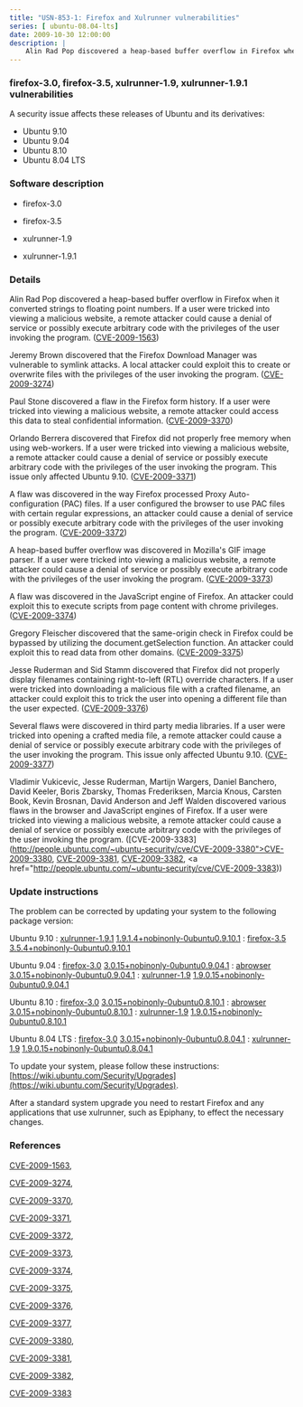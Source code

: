 ```yaml
---
title: "USN-853-1: Firefox and Xulrunner vulnerabilities"
series: [ ubuntu-08.04-lts]
date: 2009-10-30 12:00:00
description: |
    Alin Rad Pop discovered a heap-based buffer overflow in Firefox when it converted strings to floating point numbers. If a user were tricked into viewing a malicious website, a remote attacker could cause a denial of service or possibly execute arbitrary code with the privileges of the user invoking the program. ([CVE-2009-1563](http://people.ubuntu.com/~ubuntu-security/cve/CVE-2009-1563))
--- 
```

 
### firefox-3.0, firefox-3.5, xulrunner-1.9, xulrunner-1.9.1 vulnerabilities

A security issue affects these releases of Ubuntu and its derivatives:

* Ubuntu 9.10
* Ubuntu 9.04
* Ubuntu 8.10
* Ubuntu 8.04 LTS

### Software description

* firefox-3.0 

* firefox-3.5 

* xulrunner-1.9 

* xulrunner-1.9.1 

### Details

Alin Rad Pop discovered a heap-based buffer overflow in Firefox when it converted strings to floating point numbers. If a user were tricked into viewing a malicious website, a remote attacker could cause a denial of service or possibly execute arbitrary code with the privileges of the user invoking the program. ([CVE-2009-1563](http://people.ubuntu.com/~ubuntu-security/cve/CVE-2009-1563))

Jeremy Brown discovered that the Firefox Download Manager was vulnerable to symlink attacks. A local attacker could exploit this to create or overwrite files with the privileges of the user invoking the program. ([CVE-2009-3274](http://people.ubuntu.com/~ubuntu-security/cve/CVE-2009-3274))

Paul Stone discovered a flaw in the Firefox form history. If a user were tricked into viewing a malicious website, a remote attacker could access this data to steal confidential information. ([CVE-2009-3370](http://people.ubuntu.com/~ubuntu-security/cve/CVE-2009-3370))

Orlando Berrera discovered that Firefox did not properly free memory when using web-workers. If a user were tricked into viewing a malicious website, a remote attacker could cause a denial of service or possibly execute arbitrary code with the privileges of the user invoking the program. This issue only affected Ubuntu 9.10. ([CVE-2009-3371](http://people.ubuntu.com/~ubuntu-security/cve/CVE-2009-3371))

A flaw was discovered in the way Firefox processed Proxy Auto-configuration (PAC) files. If a user configured the browser to use PAC files with certain regular expressions, an attacker could cause a denial of service or possibly execute arbitrary code with the privileges of the user invoking the program. ([CVE-2009-3372](http://people.ubuntu.com/~ubuntu-security/cve/CVE-2009-3372))

A heap-based buffer overflow was discovered in Mozilla&#39;s GIF image parser. If a user were tricked into viewing a malicious website, a remote attacker could cause a denial of service or possibly execute arbitrary code with the privileges of the user invoking the program. ([CVE-2009-3373](http://people.ubuntu.com/~ubuntu-security/cve/CVE-2009-3373))

A flaw was discovered in the JavaScript engine of Firefox. An attacker could exploit this to execute scripts from page content with chrome privileges. ([CVE-2009-3374](http://people.ubuntu.com/~ubuntu-security/cve/CVE-2009-3374))

Gregory Fleischer discovered that the same-origin check in Firefox could be bypassed by utilizing the document.getSelection function. An attacker could exploit this to read data from other domains. ([CVE-2009-3375](http://people.ubuntu.com/~ubuntu-security/cve/CVE-2009-3375))

Jesse Ruderman and Sid Stamm discovered that Firefox did not properly display filenames containing right-to-left (RTL) override characters. If a user were tricked into downloading a malicious file with a crafted filename, an attacker could exploit this to trick the user into opening a different file than the user expected. ([CVE-2009-3376](http://people.ubuntu.com/~ubuntu-security/cve/CVE-2009-3376))

Several flaws were discovered in third party media libraries. If a user were tricked into opening a crafted media file, a remote attacker could cause a denial of service or possibly execute arbitrary code with the privileges of the user invoking the program. This issue only affected Ubuntu 9.10. ([CVE-2009-3377](http://people.ubuntu.com/~ubuntu-security/cve/CVE-2009-3377))

Vladimir Vukicevic, Jesse Ruderman, Martijn Wargers, Daniel Banchero, David Keeler, Boris Zbarsky, Thomas Frederiksen, Marcia Knous, Carsten Book, Kevin Brosnan, David Anderson and Jeff Walden discovered various flaws in the browser and JavaScript engines of Firefox. If a user were tricked into viewing a malicious website, a remote attacker could cause a denial of service or possibly execute arbitrary code with the privileges of the user invoking the program. ([CVE-2009-3383](http://people.ubuntu.com/~ubuntu-security/cve/CVE-2009-3380">CVE-2009-3380</a>, <a href="http://people.ubuntu.com/~ubuntu-security/cve/CVE-2009-3381">CVE-2009-3381</a>, <a href="http://people.ubuntu.com/~ubuntu-security/cve/CVE-2009-3382">CVE-2009-3382</a>, <a href="http://people.ubuntu.com/~ubuntu-security/cve/CVE-2009-3383)) 

### Update instructions

The problem can be corrected by updating your system to the following package version:

Ubuntu 9.10
 : [xulrunner-1.9.1](https://launchpad.net/ubuntu/+source/xulrunner-1.9.1) <span> [1.9.1.4+nobinonly-0ubuntu0.9.10.1](https://launchpad.net/ubuntu/+source/xulrunner-1.9.1/1.9.1.4+nobinonly-0ubuntu0.9.10.1) </span> 
 : [firefox-3.5](https://launchpad.net/ubuntu/+source/firefox-3.5) <span> [3.5.4+nobinonly-0ubuntu0.9.10.1](https://launchpad.net/ubuntu/+source/firefox-3.5/3.5.4+nobinonly-0ubuntu0.9.10.1) </span> 

Ubuntu 9.04
 : [firefox-3.0](https://launchpad.net/ubuntu/+source/firefox-3.0) <span> [3.0.15+nobinonly-0ubuntu0.9.04.1](https://launchpad.net/ubuntu/+source/firefox-3.0/3.0.15+nobinonly-0ubuntu0.9.04.1) </span> 
 : [abrowser](https://launchpad.net/ubuntu/+source/firefox-3.0) <span> [3.0.15+nobinonly-0ubuntu0.9.04.1](https://launchpad.net/ubuntu/+source/firefox-3.0/3.0.15+nobinonly-0ubuntu0.9.04.1) </span> 
 : [xulrunner-1.9](https://launchpad.net/ubuntu/+source/xulrunner-1.9) <span> [1.9.0.15+nobinonly-0ubuntu0.9.04.1](https://launchpad.net/ubuntu/+source/xulrunner-1.9/1.9.0.15+nobinonly-0ubuntu0.9.04.1) </span> 

Ubuntu 8.10
 : [firefox-3.0](https://launchpad.net/ubuntu/+source/firefox-3.0) <span> [3.0.15+nobinonly-0ubuntu0.8.10.1](https://launchpad.net/ubuntu/+source/firefox-3.0/3.0.15+nobinonly-0ubuntu0.8.10.1) </span> 
 : [abrowser](https://launchpad.net/ubuntu/+source/firefox-3.0) <span> [3.0.15+nobinonly-0ubuntu0.8.10.1](https://launchpad.net/ubuntu/+source/firefox-3.0/3.0.15+nobinonly-0ubuntu0.8.10.1) </span> 
 : [xulrunner-1.9](https://launchpad.net/ubuntu/+source/xulrunner-1.9) <span> [1.9.0.15+nobinonly-0ubuntu0.8.10.1](https://launchpad.net/ubuntu/+source/xulrunner-1.9/1.9.0.15+nobinonly-0ubuntu0.8.10.1) </span> 

Ubuntu 8.04 LTS
 : [firefox-3.0](https://launchpad.net/ubuntu/+source/firefox-3.0) <span> [3.0.15+nobinonly-0ubuntu0.8.04.1](https://launchpad.net/ubuntu/+source/firefox-3.0/3.0.15+nobinonly-0ubuntu0.8.04.1) </span> 
 : [xulrunner-1.9](https://launchpad.net/ubuntu/+source/xulrunner-1.9) <span> [1.9.0.15+nobinonly-0ubuntu0.8.04.1](https://launchpad.net/ubuntu/+source/xulrunner-1.9/1.9.0.15+nobinonly-0ubuntu0.8.04.1) </span> 

To update your system, please follow these instructions: [https://wiki.ubuntu.com/Security/Upgrades](https://wiki.ubuntu.com/Security/Upgrades).

After a standard system upgrade you need to restart Firefox and any applications that use xulrunner, such as Epiphany, to effect the necessary changes. 

### References

 [CVE-2009-1563](http://people.ubuntu.com/~ubuntu-security/cve/CVE-2009-1563), 

 [CVE-2009-3274](http://people.ubuntu.com/~ubuntu-security/cve/CVE-2009-3274), 

 [CVE-2009-3370](http://people.ubuntu.com/~ubuntu-security/cve/CVE-2009-3370), 

 [CVE-2009-3371](http://people.ubuntu.com/~ubuntu-security/cve/CVE-2009-3371), 

 [CVE-2009-3372](http://people.ubuntu.com/~ubuntu-security/cve/CVE-2009-3372), 

 [CVE-2009-3373](http://people.ubuntu.com/~ubuntu-security/cve/CVE-2009-3373), 

 [CVE-2009-3374](http://people.ubuntu.com/~ubuntu-security/cve/CVE-2009-3374), 

 [CVE-2009-3375](http://people.ubuntu.com/~ubuntu-security/cve/CVE-2009-3375), 

 [CVE-2009-3376](http://people.ubuntu.com/~ubuntu-security/cve/CVE-2009-3376), 

 [CVE-2009-3377](http://people.ubuntu.com/~ubuntu-security/cve/CVE-2009-3377), 

 [CVE-2009-3380](http://people.ubuntu.com/~ubuntu-security/cve/CVE-2009-3380), 

 [CVE-2009-3381](http://people.ubuntu.com/~ubuntu-security/cve/CVE-2009-3381), 

 [CVE-2009-3382](http://people.ubuntu.com/~ubuntu-security/cve/CVE-2009-3382), 

 [CVE-2009-3383](http://people.ubuntu.com/~ubuntu-security/cve/CVE-2009-3383)
 
